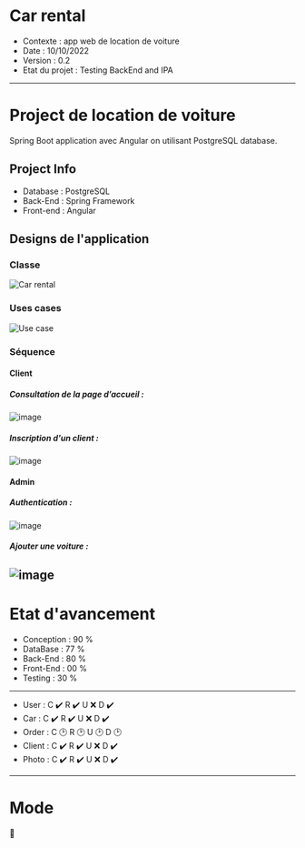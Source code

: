 # Car rental
* Contexte        : app web de location de voiture
* Date            : 10/10/2022
* Version         : 0.2
* Etat du projet  : Testing BackEnd and IPA
----------------------------------------------------------
# Project de location de voiture
Spring Boot application avec Angular on utilisant PostgreSQL database.
## Project Info
* Database  : PostgreSQL
* Back-End  : Spring Framework
* Front-end : Angular
## Designs de l'application
### Classe
![Car rental](https://user-images.githubusercontent.com/85711688/195206690-dc7775dd-4405-431c-8c97-294d497e25db.png)
### Uses cases
![Use case](https://user-images.githubusercontent.com/85711688/195388926-ec4b6cd8-a3be-4feb-bc0b-69265e0f1bc0.png)
### Séquence
#### Client
##### Consultation de la page d’accueil :
![image](https://user-images.githubusercontent.com/85711688/190919500-2e8b7818-645d-497f-b776-c9c5e1ce7751.png)
##### Inscription d'un client :
![image](https://user-images.githubusercontent.com/85711688/190919541-71d8339d-f76c-49da-adfb-f74f87cab08d.png)
#### Admin
##### Authentication :
![image](https://user-images.githubusercontent.com/85711688/190919602-0df2ae4a-b259-47f4-844e-dc3e085ecc14.png)
##### Ajouter une voiture :
![image](https://user-images.githubusercontent.com/85711688/190919624-3852a740-3d59-4f17-ae28-16fe80b30e7f.png)
---
# Etat d'avancement
* Conception  : 90 %
* DataBase    : 77 %
* Back-End    : 80 %
* Front-End   : 00 %
* Testing     : 30 %
---
* User    : C ✔️
            R ✔️
            U ❌
            D ✔️
* Car     : C ✔️
            R ✔️
            U ❌
            D ✔️
* Order   : C 🕑
            R 🕑
            U 🕑
            D 🕑
* Client  : C ✔️
            R ✔️
            U ❌
            D ✔️
* Photo   : C ✔️
            R ✔️
            U ❌
            D ✔️
---
# Mode
🤗
